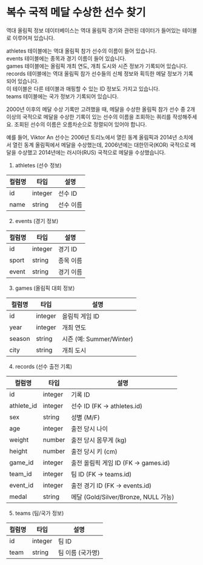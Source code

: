 # 복수 국적 메달 수상한 선수 찾기

역대 올림픽 정보 데이터베이스는 역대 올림픽 경기와 관련된 데이터가 들어있는 테이블로 이루어져 있습니다.

athletes 테이블에는 역대 올림픽 참가 선수의 이름이 들어 있습니다. <br>
events 테이블에는 종목과 경기 이름이 들어 있습니다. <br>
games 테이블에는 올림픽 개최 연도, 개최 도시와 시즌 정보가 기록되어 있습니다. <br> 
records 테이블에는 역대 올림픽 참가 선수들의 신체 정보와 획득한 메달 정보가 기록되어 있습니다. <br> 
이 테이블은 다른 테이블과 매핑할 수 있는 ID 정보도 가지고 있습니다. <br>
teams 테이블에는 국가 정보가 기록되어 있습니다. <br>

2000년 이후의 메달 수상 기록만 고려했을 때, 메달을 수상한 올림픽 참가 선수 중 2개 이상의 국적으로 메달을 수상한 기록이 있는 선수의 이름을 조회하는 쿼리를 작성해주세요.
조회된 선수의 이름은 오름차순으로 정렬되어 있어야 합니다.

예를 들어, Viktor An 선수는 2006년 토리노에서 열린 동계 올림픽과 2014년 소치에서 열린 동계 올림픽에서 메달을 수상했는데, 2006년에는 대한민국(KOR) 국적으로 메달을 수상했고 2014년에는 러시아(RUS) 국적으로 메달을 수상했습니다.

1. athletes (선수 정보)

| 컬럼명  | 타입      | 설명    |
| ---- | ------- | ----- |
| id   | integer | 선수 ID |
| name | string  | 선수 이름 |

2. events (경기 정보)
   
| 컬럼명   | 타입      | 설명    |
| ----- | ------- | ----- |
| id    | integer | 경기 ID |
| sport | string  | 종목 이름 |
| event | string  | 경기 이름 |

3. games (올림픽 대회 정보)
   
| 컬럼명    | 타입      | 설명                    |
| ------ | ------- | --------------------- |
| id     | integer | 올림픽 게임 ID             |
| year   | integer | 개최 연도                 |
| season | string  | 시즌 (예: Summer/Winter) |
| city   | string  | 개최 도시                 |

4. records (선수 출전 기록)
   
| 컬럼명        | 타입      | 설명                               |
| ---------- | ------- | -------------------------------- |
| id         | integer | 기록 ID                            |
| athlete_id | integer | 선수 ID (FK → athletes.id)         |
| sex        | string  | 성별 (M/F)                         |
| age        | integer | 출전 당시 나이                         |
| weight     | number  | 출전 당시 몸무게 (kg)                   |
| height     | number  | 출전 당시 키 (cm)                     |
| game_id    | integer | 출전 올림픽 게임 ID (FK → games.id)     |
| team_id    | integer | 팀 ID (FK → teams.id)             |
| event_id   | integer | 출전 경기 ID (FK → events.id)        |
| medal      | string  | 메달 (Gold/Silver/Bronze, NULL 가능) |

5. teams (팀/국가 정보)
   
| 컬럼명  | 타입      | 설명         |
| ---- | ------- | ---------- |
| id   | integer | 팀 ID       |
| team | string  | 팀 이름 (국가명) |
